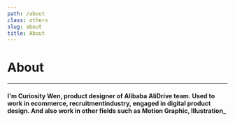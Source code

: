 ```yaml
---
path: /about
class: others
slug: about
title: About
---
```

# About

- - -

#### I'm Curiosity Wen, product designer of Alibaba AliDrive team. Used to work in ecommerce, recruitmentindustry, engaged in digital product design. And also work in other fields such as Motion Graphic, Illustration_